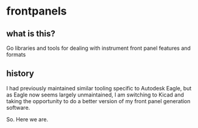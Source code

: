 # frontpanels

## what is this?

Go libraries and tools for dealing with instrument front panel features and
formats

## history

I had previously maintained similar tooling specific to Autodesk Eagle, but as
Eagle now seems largely unmaintained, I am switching to Kicad and taking the
opportunity to do a better version of my front panel generation software.

So. Here we are.
